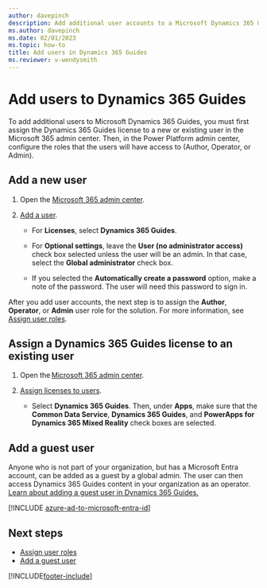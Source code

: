 ```yaml
---
author: davepinch
description: Add additional user accounts to a Microsoft Dynamics 365 Guides license.
ms.author: davepinch
ms.date: 02/01/2023
ms.topic: how-to
title: Add users in Dynamics 365 Guides
ms.reviewer: v-wendysmith
---
```


# Add users to Dynamics 365 Guides

To add additional users to Microsoft Dynamics 365 Guides, you must first assign the Dynamics 365 Guides license to a new or existing user in the Microsoft 365 admin center. Then, in the Power Platform admin center, configure the roles that the users will have access to (Author, Operator, or Admin).

## Add a new user

1. Open the [Microsoft 365 admin center](https://admin.microsoft.com/AdminPortal/Home).

1. [Add a user](/microsoft-365/admin/add-users/add-users).

   - For **Licenses**, select **Dynamics 365 Guides**.

   - For **Optional settings**, leave the **User (no administrator access)** check box selected unless the user will be an admin. In that case, select the **Global administrator** check box.

   - If you selected the **Automatically create a password** option, make a note of the password. The user will need this password to sign in.

After you add user accounts, the next step is to assign the **Author**, **Operator**, or **Admin** user role for the solution. For more information, see [Assign user roles](assign-role.md).

## Assign a Dynamics 365 Guides license to an existing user

1. Open the [Microsoft 365 admin center](https://admin.microsoft.com/AdminPortal/Home).

1. [Assign licenses to users](/microsoft-365/admin/manage/assign-licenses-to-users#use-the-active-users-page-to-assign-licenses).

   - Select **Dynamics 365 Guides**. Then, under **Apps**, make sure that the **Common Data Service**, **Dynamics 365 Guides**, and **PowerApps for Dynamics 365 Mixed Reality** check boxes are selected.

## Add a guest user

Anyone who is not part of your organization, but has a Microsoft Entra account, can be added as a guest by a global admin. The user can then access Dynamics 365 Guides content in your organization as an operator. [Learn about adding a guest user in Dynamics 365 Guides.](../guides/admin-add-guest-user.md)

[!INCLUDE [azure-ad-to-microsoft-entra-id](../includes/azure-ad-to-microsoft-entra-id.md)]

## Next steps

- [Assign user roles](assign-role.md)
- [Add a guest user](admin-add-guest-user.md)

[!INCLUDE[footer-include](../includes/footer-banner.md)]
